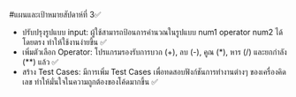 #แผนและเป้าหมายสัปดาห์ที่ 3✅

  - ปรับปรุงรูปแบบ input: ผู้ใช้สามารถป้อนการคำนวณในรูปแบบ num1 operator num2 ได้โดยตรง ทำให้ใช้งานง่ายขึ้น ✅
  - เพิ่มตัวเลือก Operator: โปรแกรมรองรับการบวก (+), ลบ (-), คูณ (*), หาร (/) และยกกำลัง (**) แล้ว ✅
  - สร้าง Test Cases: มีการเพิ่ม Test Cases เพื่อทดสอบฟังก์ชันการทำงานต่างๆ ของเครื่องคิดเลข ทำให้มั่นใจในความถูกต้องของโค้ดมากขึ้น ✅
